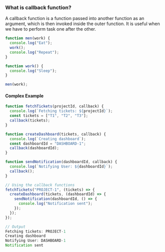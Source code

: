 ### What is callback function?

A callback function is a function passed into another function as an argument, which is then invoked inside the outer function. It is useful when we have to perform task one after the other.

```js
function men(work) {
  console.log("Eat");
  work();
  console.log("Repeat");
}

function work() {
  console.log("Sleep");
}

men(work);
```

#### Complex Example

```js
function fetchTickets(projectId, callback) {
  console.log(`Fetching tickets: ${projectId}`);
  const tickets = ["T1", "T2", "T3"];
  callback(tickets);
}

function createDashboard(tickets, callback) {
  console.log(`Creating dashboard`);
  const dashboardId = "DASHBOARD-1";
  callback(dashboardId);
}

function sendNotification(dashboardId, callback) {
  console.log(`Notifying User: ${dashboardId}`);
  callback();
}

// Using the callback functions
fetchTickets("PROJECT-1", (tickets) => {
  createDashboard(tickets, (dashboardId) => {
    sendNotification(dashboardId, () => {
      console.log("Notification sent");
    });
  });
});
```

```js
// Output
Fetching tickets: PROJECT-1
Creating dashboard
Notifying User: DASHBOARD-1
Notification sent
```
